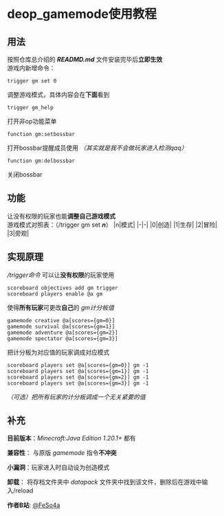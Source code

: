 # deop_gamemode使用教程


## 用法
按照仓库总介绍的 ___READMD.md___ 文件安装完毕后**立即生效**  
游戏内新增命令：  
```mcfunction
trigger gm set 0
```
调整游戏模式，具体内容会在**下面**看到
~~~mcfunction
trigger gm_help
~~~
打开非op功能菜单
```mcfunction
function gm:setbossbar
```
打开bossbar提醒成员使用
*（其实就是我不会做玩家进入检测qaq）*
~~~mcfunction
function gm:delbossbar
~~~
关闭bossbar  


## 功能
让没有权限的玩家也能**调整自己游戏模式**  
游戏模式对照表：（/trigger gm set ***n***）
|n|模式|
|-|-|
|0|创造|
|1|生存|
|2|冒险|
|3|旁观|


## 实现原理
_/trigger命令_ 可以让**没有权限**的玩家使用

```mcfunction
scoreboard objectives add gm trigger
scoreboard players enable @a gm
```
使得**所有玩家**可更改**自己**的 *gm计分板值*

```mcfunction
gamemode creative @a[scores={gm=0}]
gamemode survival @a[scores={gm=1}]
gamemode adventure @a[scores={gm=2}]
gamemode spectator @a[scores={gm=3}]
```
把计分板为对应值的玩家调成对应模式

```mcfuncion
scoreboard players set @a[scores={gm=0}] gm -1
scoreboard players set @a[scores={gm=1}] gm -1
scoreboard players set @a[scores={gm=2}] gm -1
scoreboard players set @a[scores={gm=3}] gm -1
```
*（可选）把所有玩家的计分板调成一个无关紧要的值*


## 补充

**目前版本**：_Minecraft:Java Edition 1.20.1+_ 都有  

**兼容性**： 与原版 *gamemode* 指令**不冲突**  

**小漏洞**：玩家进入时自动设为创造模式  

**卸载**： 将存档文件夹中 _datapack_ 文件夹中找到该文件，删除后在游戏中输入/reload  

**作者B站**: [@FeSo4a](https://space.bilibili.com/3546674548967510)